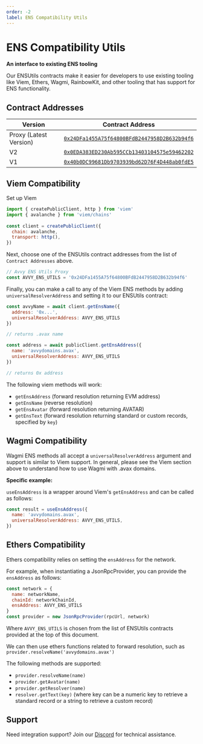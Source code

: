 ```yaml
---
order: -2
label: ENS Compatibility Utils
---
```


# ENS Compatibility Utils

**An interface to existing ENS tooling**

Our ENSUtils contracts make it easier for developers to use existing tooling like Viem, Ethers, Wagmi, RainbowKit, and other tooling that has support for ENS functionality.



## Contract Addresses

Version 		| Contract Address
---         		| ---
Proxy (Latest Version)	| [`0x24DFa1455A75f64800BFdB2447958D2B632b94f6`](https://snowtrace.io/address/0x24DFa1455A75f64800BFdB2447958D2B632b94f6#readContract)
V2 	 		| [`0x0EDA383ED230Ab595CCb13403104575e59462202`](https://snowtrace.io/address/0x0EDA383ED230Ab595CCb13403104575e59462202#readContract)
V1          		| [`0x40b0DC99681Db9703939bd62D76F4D448ab0fdE5`](https://snowtrace.io/address/0x40b0DC99681Db9703939bd62D76F4D448ab0fdE5#readContract)


## Viem Compatibility

Set up Viem

```javascript
import { createPublicClient, http } from 'viem'
import { avalanche } from 'viem/chains'
 
const client = createPublicClient({ 
  chain: avalanche, 
  transport: http(), 
}) 
```

Next, choose one of the ENSUtils contract addresses from the list of `Contract Addresses` above. 
```javascript
// Avvy ENS Utils Proxy
const AVVY_ENS_UTILS = '0x24DFa1455A75f64800BFdB2447958D2B632b94f6'
```

Finally, you can make a call to any of the Viem ENS methods by adding `universalResolverAddress` and setting it to our ENSUtils contract:

```javascript
const avvyName = await client.getEnsName({
  address: '0x...',
  universalResolverAddress: AVVY_ENS_UTILS
})

// returns .avax name

const address = await publicClient.getEnsAddress({
  name: 'avvydomains.avax',
  universalResolverAddress: AVVY_ENS_UTILS
})

// returns 0x address

```

The following viem methods will work:

- `getEnsAddress` (forward resolution returning EVM address)
- `getEnsName` (reverse resolution)
- `getEnsAvatar` (forward resolution returning AVATAR)
- `getEnsText` (forward resolution returning standard or custom records, specified by `key`)


## Wagmi Compatibility

Wagmi ENS methods all accept a `universalResolverAddress` argument and support is similar to Viem support. In general, please see the Viem section above to understand how to use Wagmi with .avax domains.

**Specific example:**

`useEnsAddress` is a wrapper around Viem's `getEnsAddress` and can be called as follows:

```javascript
const result = useEnsAddress({
  name: 'avvydomains.avax',
  universalResolverAddress: AVVY_ENS_UTILS, 
})
```


## Ethers Compatibility

Ethers compatibility relies on setting the `ensAddress` for the network.

For example, when instantiating a JsonRpcProvider, you can provide the `ensAddress` as follows:

```javascript
const network = {
  name: networkName,
  chainId: networkChainId,
  ensAddress: AVVY_ENS_UTILS
}
const provider = new JsonRpcProvider(rpcUrl, network)
```

Where `AVVY_ENS_UTILS` is chosen from the list of ENSUtils contracts provided at the top of this document.

We can then use ethers functions related to forward resolution, such as `provider.resolveName('avvydomains.avax')`

The following methods are supported:

- `provider.resolveName(name)`
- `provider.getAvatar(name)`
- `provider.getResolver(name)`
- `resolver.getText(key)` (where key can be a numeric key to retrieve a standard record or a string to retrieve a custom record)


## Support

Need integration support? Join our [Discord](https://go.avvy.domains/discord) for technical assistance.

